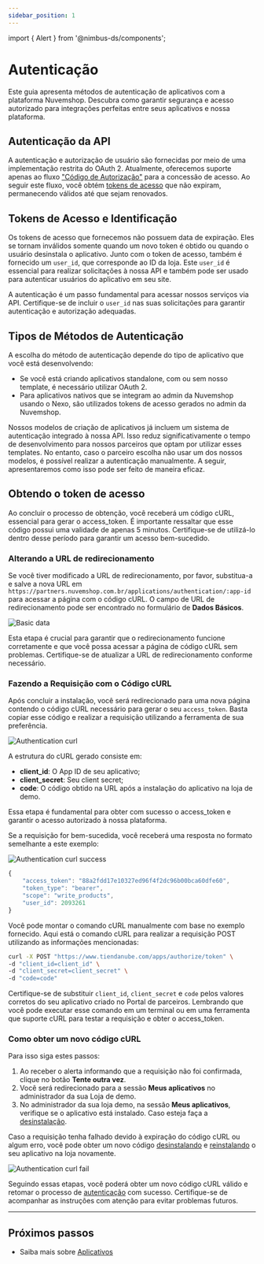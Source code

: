 ```yaml
---
sidebar_position: 1
---
```


import { Alert } from '@nimbus-ds/components';

# Autenticação

Este guia apresenta métodos de autenticação de aplicativos com a plataforma Nuvemshop. Descubra como garantir segurança e acesso autorizado para integrações perfeitas entre seus aplicativos e nossa plataforma.

## Autenticação da API

A autenticação e autorização de usuário são fornecidas por meio de uma implementação restrita do OAuth 2. Atualmente, oferecemos suporte apenas ao fluxo ["Código de Autorização"](https://oauth.net/2/grant-types/authorization-code/) para a concessão de acesso. Ao seguir este fluxo, você obtém [tokens de acesso](https://oauth.net/2/access-tokens/) que não expiram, permanecendo válidos até que sejam renovados.

## Tokens de Acesso e Identificação

Os tokens de acesso que fornecemos não possuem data de expiração. Eles se tornam inválidos somente quando um novo token é obtido ou quando o usuário desinstala o aplicativo. Junto com o token de acesso, também é fornecido um `user_id`, que corresponde ao ID da loja. Este `user_id` é essencial para realizar solicitações à nossa API e também pode ser usado para autenticar usuários do aplicativo em seu site.

A autenticação é um passo fundamental para acessar nossos serviços via API. Certifique-se de incluir o `user_id` nas suas solicitações para garantir autenticação e autorização adequadas.

## Tipos de Métodos de Autenticação

A escolha do método de autenticação depende do tipo de aplicativo que você está desenvolvendo:

- Se você está criando aplicativos standalone, com ou sem nosso template, é necessário utilizar OAuth 2.
- Para aplicativos nativos que se integram ao admin da Nuvemshop usando o Nexo, são utilizados tokens de acesso gerados no admin da Nuvemshop.

Nossos modelos de criação de aplicativos já incluem um sistema de autenticação integrado à nossa API. Isso reduz significativamente o tempo de desenvolvimento para nossos parceiros que optam por utilizar esses templates. No entanto, caso o parceiro escolha não usar um dos nossos modelos, é possível realizar a autenticação manualmente. A seguir, apresentaremos como isso pode ser feito de maneira eficaz.

## Obtendo o token de acesso

<Alert appearance="warning" title="Atenção">
    Ao concluir o processo de obtenção, você receberá um código cURL, essencial para gerar o access_token. É importante ressaltar que esse código possui uma validade de apenas 5 minutos. Certifique-se de utilizá-lo dentro desse período para garantir um acesso bem-sucedido.
</Alert>

<br />

### Alterando a URL de redirecionamento

Se você tiver modificado a URL de redirecionamento, por favor, substitua-a e salve a nova URL em `https://partners.nuvemshop.com.br/applications/authentication/:app-id` para acessar a página com o código cURL. O campo de URL de redirecionamento pode ser encontrado no formulário de **Dados Básicos**.

![Basic data](../assets/card-basic-data.png "Basic data")

Esta etapa é crucial para garantir que o redirecionamento funcione corretamente e que você possa acessar a página de código cURL sem problemas. Certifique-se de atualizar a URL de redirecionamento conforme necessário.

### Fazendo a Requisição com o Código cURL

Após concluir a instalação, você será redirecionado para uma nova página contendo o código cURL necessário para gerar o seu `access_token`. Basta copiar esse código e realizar a requisição utilizando a ferramenta de sua preferência.

![Authentication curl](../assets/authentication-curl.png "Authentication curl")

A estrutura do cURL gerado consiste em:

- **client_id**: O App ID de seu aplicativo;
- **client_secret**: Seu client secret;
- **code**: O código obtido na URL após a instalação do aplicativo na loja de demo.

Essa etapa é fundamental para obter com sucesso o access_token e garantir o acesso autorizado à nossa plataforma.

Se a requisição for bem-sucedida, você receberá uma resposta no formato semelhante a este exemplo:

![Authentication curl success](../assets/authentication-curl-success.png "Authentication curl success")

```javascript
{
    "access_token": "88a2fdd17e10327ed96f4f2dc96b00bca60dfe60",
    "token_type": "bearer",
    "scope": "write_products",
    "user_id": 2093261
}
```

Você pode montar o comando cURL manualmente com base no exemplo fornecido. Aqui está o comando cURL para realizar a requisição POST utilizando as informações mencionadas:

```bash
curl -X POST "https://www.tiendanube.com/apps/authorize/token" \
-d "client_id=client_id" \
-d "client_secret=client_secret" \
-d "code=code"
```

Certifique-se de substituir `client_id`, `client_secret` e `code` pelos valores corretos do seu aplicativo criado no Portal de parceiros.
Lembrando que você pode executar esse comando em um terminal ou em uma ferramenta que suporte cURL para testar a requisição e obter o access_token.

### Como obter um novo código cURL

Para isso siga estes passos:

1. Ao receber o alerta informando que a requisição não foi confirmada, clique no botão **Tente outra vez**.
2. Você será redirecionado para a sessão **Meus aplicativos** no administrador da sua Loja de demo.
3. No administrador da sua loja demo, na sessão **Meus aplicativos**, verifique se o aplicativo está instalado. Caso esteja faça a [desinstalação](./overview.md#desinstalando-um-aplicativo).

Caso a requisição tenha falhado devido à expiração do código cURL ou algum erro, você pode obter um novo código [desinstalando](./overview#desinstalando-um-aplicativo) e [reinstalando](./overview.md#instalando-seu-aplicativo) o seu aplicativo na loja novamente.

![Authentication curl fail](../assets/authentication-curl-fail.png "Authentication curl fail")

Seguindo essas etapas, você poderá obter um novo código cURL válido e retomar o processo de [autenticação](./authentication#obtendo-o-token-de-acesso) com sucesso. Certifique-se de acompanhar as instruções com atenção para evitar problemas futuros.

---

## Próximos passos

- Saiba mais sobre [Aplicativos](./overview.md)
